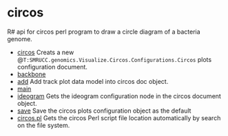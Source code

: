 # circos

R# api for circos perl program to draw a circle diagram of a bacteria genome.

+ [circos](circos/circos.1) Creats a new @``T:SMRUCC.genomics.Visualize.Circos.Configurations.Circos`` plots configuration document.
+ [backbone](circos/backbone.1) 
+ [add](circos/add.1) Add track plot data model into circos doc object.
+ [main](circos/main.1) 
+ [ideogram](circos/ideogram.1) Gets the ideogram configuration node in the circos document object.
+ [save](circos/save.1) Save the circos plots configuration object as the default 
+ [circos.pl](circos/circos.pl.1) Gets the circos Perl script file location automatically by search on the file system.
